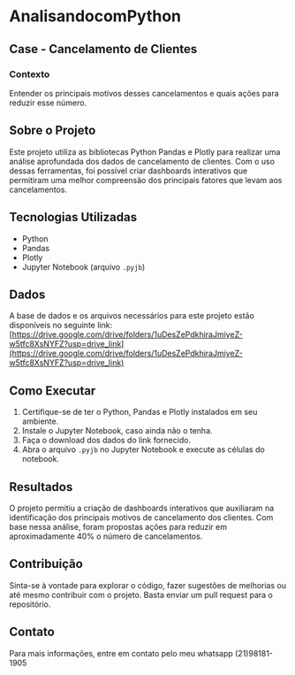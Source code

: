 # AnalisandocomPython

## Case - Cancelamento de Clientes

### Contexto
Entender os principais motivos desses cancelamentos e quais ações para reduzir esse número.

## Sobre o Projeto
Este projeto utiliza as bibliotecas Python Pandas e Plotly para realizar uma análise aprofundada dos dados de cancelamento de clientes. Com o uso dessas ferramentas, foi possível criar dashboards interativos que permitiram uma melhor compreensão dos principais fatores que levam aos cancelamentos.

## Tecnologias Utilizadas
- Python
- Pandas
- Plotly
- Jupyter Notebook (arquivo `.pyjb`)

## Dados
A base de dados e os arquivos necessários para este projeto estão disponíveis no seguinte link:
[https://drive.google.com/drive/folders/1uDesZePdkhiraJmiyeZ-w5tfc8XsNYFZ?usp=drive_link](https://drive.google.com/drive/folders/1uDesZePdkhiraJmiyeZ-w5tfc8XsNYFZ?usp=drive_link)

## Como Executar
1. Certifique-se de ter o Python, Pandas e Plotly instalados em seu ambiente.
2. Instale o Jupyter Notebook, caso ainda não o tenha.
3. Faça o download dos dados do link fornecido.
4. Abra o arquivo `.pyjb` no Jupyter Notebook e execute as células do notebook.

## Resultados
O projeto permitiu a criação de dashboards interativos que auxiliaram na identificação dos principais motivos de cancelamento dos clientes. Com base nessa análise, foram propostas ações para reduzir em aproximadamente 40% o número de cancelamentos.

## Contribuição
Sinta-se à vontade para explorar o código, fazer sugestões de melhorias ou até mesmo contribuir com o projeto. Basta enviar um pull request para o repositório.

## Contato
Para mais informações, entre em contato pelo meu whatsapp (21)98181-1905

